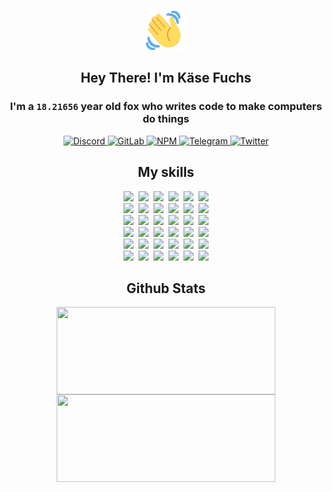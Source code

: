 <div><p align=center><img src=./resources/images/wave.gif width=64px height=64px></p><h2 align=center>Hey There! I'm Käse Fuchs</h2><h3 align=center>I'm a <code>18.21656</code> year old fox who writes code to make computers do things</h3><p align=center><a href=https://discord.com/users/507526681125322772><img alt=Discord src="https://img.shields.io/badge/Discord-5865F2?logo=discord&logoColor=white&style=flat-square#7e51b649137806c14032e834804dd39d"> </a><a href=https://gitlab.com/kasefuchs><img alt=GitLab src="https://img.shields.io/badge/GitLab-330F63?logo=gitlab&logoColor=white&style=flat-square#7e51b649137806c14032e834804dd39d"> </a><a href=https://npmjs.com/~kasefuchs><img alt=NPM src="https://img.shields.io/badge/NPM-CB3837?logo=npm&logoColor=white&style=flat-square#7e51b649137806c14032e834804dd39d"> </a><a href=https://t.me/kasefuchs><img alt=Telegram src="https://img.shields.io/badge/Telegram-2CA5E0?logo=telegram&logoColor=white&style=flat-square#7e51b649137806c14032e834804dd39d"> </a><a href=https://twitter.com/kasefuchs><img alt=Twitter src="https://img.shields.io/badge/Twitter-1DA1F2?logo=twitter&logoColor=white&style=flat-square#7e51b649137806c14032e834804dd39d"></a></p><h2 align=center>My skills</h2><p align=center><a href=https://aws.amazon.com/ ><picture><source srcset="https://skillicons.dev/icons?i=aws&theme=dark#7e51b649137806c14032e834804dd39d" media="(prefers-color-scheme: dark)"><source srcset="https://skillicons.dev/icons?i=aws&theme=light#7e51b649137806c14032e834804dd39d" media="(prefers-color-scheme: light), (prefers-color-scheme: no-preference)"><img src="https://skillicons.dev/icons?i=aws&theme=light#7e51b649137806c14032e834804dd39d"></picture></a>&nbsp;&nbsp;<a href=https://en.wikipedia.org/wiki/Bash_(Unix_shell)><picture><source srcset="https://skillicons.dev/icons?i=bash&theme=dark#7e51b649137806c14032e834804dd39d" media="(prefers-color-scheme: dark)"><source srcset="https://skillicons.dev/icons?i=bash&theme=light#7e51b649137806c14032e834804dd39d" media="(prefers-color-scheme: light), (prefers-color-scheme: no-preference)"><img src="https://skillicons.dev/icons?i=bash&theme=light#7e51b649137806c14032e834804dd39d"></picture></a>&nbsp;&nbsp;<a href=https://discord.com/developers/docs><picture><source srcset="https://skillicons.dev/icons?i=bots&theme=dark#7e51b649137806c14032e834804dd39d" media="(prefers-color-scheme: dark)"><source srcset="https://skillicons.dev/icons?i=bots&theme=light#7e51b649137806c14032e834804dd39d" media="(prefers-color-scheme: light), (prefers-color-scheme: no-preference)"><img src="https://skillicons.dev/icons?i=bots&theme=light#7e51b649137806c14032e834804dd39d"></picture></a>&nbsp;&nbsp;<a href=https://www.cloudflare.com/ ><picture><source srcset="https://skillicons.dev/icons?i=cloudflare&theme=dark#7e51b649137806c14032e834804dd39d" media="(prefers-color-scheme: dark)"><source srcset="https://skillicons.dev/icons?i=cloudflare&theme=light#7e51b649137806c14032e834804dd39d" media="(prefers-color-scheme: light), (prefers-color-scheme: no-preference)"><img src="https://skillicons.dev/icons?i=cloudflare&theme=light#7e51b649137806c14032e834804dd39d"></picture></a>&nbsp;&nbsp;<a href=https://en.wikipedia.org/wiki/CSS><picture><source srcset="https://skillicons.dev/icons?i=css&theme=dark#7e51b649137806c14032e834804dd39d" media="(prefers-color-scheme: dark)"><source srcset="https://skillicons.dev/icons?i=css&theme=light#7e51b649137806c14032e834804dd39d" media="(prefers-color-scheme: light), (prefers-color-scheme: no-preference)"><img src="https://skillicons.dev/icons?i=css&theme=light#7e51b649137806c14032e834804dd39d"></picture></a>&nbsp;&nbsp;<a href=https://www.docker.com/ ><picture><source srcset="https://skillicons.dev/icons?i=docker&theme=dark#7e51b649137806c14032e834804dd39d" media="(prefers-color-scheme: dark)"><source srcset="https://skillicons.dev/icons?i=docker&theme=light#7e51b649137806c14032e834804dd39d" media="(prefers-color-scheme: light), (prefers-color-scheme: no-preference)"><img src="https://skillicons.dev/icons?i=docker&theme=light#7e51b649137806c14032e834804dd39d"></picture></a><br><a href=https://www.electronjs.org/ ><picture><source srcset="https://skillicons.dev/icons?i=electron&theme=dark#7e51b649137806c14032e834804dd39d" media="(prefers-color-scheme: dark)"><source srcset="https://skillicons.dev/icons?i=electron&theme=light#7e51b649137806c14032e834804dd39d" media="(prefers-color-scheme: light), (prefers-color-scheme: no-preference)"><img src="https://skillicons.dev/icons?i=electron&theme=light#7e51b649137806c14032e834804dd39d"></picture></a>&nbsp;&nbsp;<a href=https://expressjs.com/ ><picture><source srcset="https://skillicons.dev/icons?i=express&theme=dark#7e51b649137806c14032e834804dd39d" media="(prefers-color-scheme: dark)"><source srcset="https://skillicons.dev/icons?i=express&theme=light#7e51b649137806c14032e834804dd39d" media="(prefers-color-scheme: light), (prefers-color-scheme: no-preference)"><img src="https://skillicons.dev/icons?i=express&theme=light#7e51b649137806c14032e834804dd39d"></picture></a>&nbsp;&nbsp;<a href=https://www.figma.com/ ><picture><source srcset="https://skillicons.dev/icons?i=figma&theme=dark#7e51b649137806c14032e834804dd39d" media="(prefers-color-scheme: dark)"><source srcset="https://skillicons.dev/icons?i=figma&theme=light#7e51b649137806c14032e834804dd39d" media="(prefers-color-scheme: light), (prefers-color-scheme: no-preference)"><img src="https://skillicons.dev/icons?i=figma&theme=light#7e51b649137806c14032e834804dd39d"></picture></a>&nbsp;&nbsp;<a href=https://firebase.google.com/ ><picture><source srcset="https://skillicons.dev/icons?i=firebase&theme=dark#7e51b649137806c14032e834804dd39d" media="(prefers-color-scheme: dark)"><source srcset="https://skillicons.dev/icons?i=firebase&theme=light#7e51b649137806c14032e834804dd39d" media="(prefers-color-scheme: light), (prefers-color-scheme: no-preference)"><img src="https://skillicons.dev/icons?i=firebase&theme=light#7e51b649137806c14032e834804dd39d"></picture></a>&nbsp;&nbsp;<a href=https://flask.palletsprojects.com/ ><picture><source srcset="https://skillicons.dev/icons?i=flask&theme=dark#7e51b649137806c14032e834804dd39d" media="(prefers-color-scheme: dark)"><source srcset="https://skillicons.dev/icons?i=flask&theme=light#7e51b649137806c14032e834804dd39d" media="(prefers-color-scheme: light), (prefers-color-scheme: no-preference)"><img src="https://skillicons.dev/icons?i=flask&theme=light#7e51b649137806c14032e834804dd39d"></picture></a>&nbsp;&nbsp;<a href=https://cloud.google.com/ ><picture><source srcset="https://skillicons.dev/icons?i=gcp&theme=dark#7e51b649137806c14032e834804dd39d" media="(prefers-color-scheme: dark)"><source srcset="https://skillicons.dev/icons?i=gcp&theme=light#7e51b649137806c14032e834804dd39d" media="(prefers-color-scheme: light), (prefers-color-scheme: no-preference)"><img src="https://skillicons.dev/icons?i=gcp&theme=light#7e51b649137806c14032e834804dd39d"></picture></a><br><a href=https://git-scm.com/ ><picture><source srcset="https://skillicons.dev/icons?i=git&theme=dark#7e51b649137806c14032e834804dd39d" media="(prefers-color-scheme: dark)"><source srcset="https://skillicons.dev/icons?i=git&theme=light#7e51b649137806c14032e834804dd39d" media="(prefers-color-scheme: light), (prefers-color-scheme: no-preference)"><img src="https://skillicons.dev/icons?i=git&theme=light#7e51b649137806c14032e834804dd39d"></picture></a>&nbsp;&nbsp;<a href=https://github.com/ ><picture><source srcset="https://skillicons.dev/icons?i=github&theme=dark#7e51b649137806c14032e834804dd39d" media="(prefers-color-scheme: dark)"><source srcset="https://skillicons.dev/icons?i=github&theme=light#7e51b649137806c14032e834804dd39d" media="(prefers-color-scheme: light), (prefers-color-scheme: no-preference)"><img src="https://skillicons.dev/icons?i=github&theme=light#7e51b649137806c14032e834804dd39d"></picture></a>&nbsp;&nbsp;<a href=https://gitlab.com/ ><picture><source srcset="https://skillicons.dev/icons?i=gitlab&theme=dark#7e51b649137806c14032e834804dd39d" media="(prefers-color-scheme: dark)"><source srcset="https://skillicons.dev/icons?i=gitlab&theme=light#7e51b649137806c14032e834804dd39d" media="(prefers-color-scheme: light), (prefers-color-scheme: no-preference)"><img src="https://skillicons.dev/icons?i=gitlab&theme=light#7e51b649137806c14032e834804dd39d"></picture></a>&nbsp;&nbsp;<a href=https://www.heroku.com/ ><picture><source srcset="https://skillicons.dev/icons?i=heroku&theme=dark#7e51b649137806c14032e834804dd39d" media="(prefers-color-scheme: dark)"><source srcset="https://skillicons.dev/icons?i=heroku&theme=light#7e51b649137806c14032e834804dd39d" media="(prefers-color-scheme: light), (prefers-color-scheme: no-preference)"><img src="https://skillicons.dev/icons?i=heroku&theme=light#7e51b649137806c14032e834804dd39d"></picture></a>&nbsp;&nbsp;<a href=https://en.wikipedia.org/wiki/HTML><picture><source srcset="https://skillicons.dev/icons?i=html&theme=dark#7e51b649137806c14032e834804dd39d" media="(prefers-color-scheme: dark)"><source srcset="https://skillicons.dev/icons?i=html&theme=light#7e51b649137806c14032e834804dd39d" media="(prefers-color-scheme: light), (prefers-color-scheme: no-preference)"><img src="https://skillicons.dev/icons?i=html&theme=light#7e51b649137806c14032e834804dd39d"></picture></a>&nbsp;&nbsp;<a href=https://en.wikipedia.org/wiki/JavaScript><picture><source srcset="https://skillicons.dev/icons?i=js&theme=dark#7e51b649137806c14032e834804dd39d" media="(prefers-color-scheme: dark)"><source srcset="https://skillicons.dev/icons?i=js&theme=light#7e51b649137806c14032e834804dd39d" media="(prefers-color-scheme: light), (prefers-color-scheme: no-preference)"><img src="https://skillicons.dev/icons?i=js&theme=light#7e51b649137806c14032e834804dd39d"></picture></a><br><a href=https://en.wikipedia.org/wiki/Linux><picture><source srcset="https://skillicons.dev/icons?i=linux&theme=dark#7e51b649137806c14032e834804dd39d" media="(prefers-color-scheme: dark)"><source srcset="https://skillicons.dev/icons?i=linux&theme=light#7e51b649137806c14032e834804dd39d" media="(prefers-color-scheme: light), (prefers-color-scheme: no-preference)"><img src="https://skillicons.dev/icons?i=linux&theme=light#7e51b649137806c14032e834804dd39d"></picture></a>&nbsp;&nbsp;<a href=https://mui.com/ ><picture><source srcset="https://skillicons.dev/icons?i=materialui&theme=dark#7e51b649137806c14032e834804dd39d" media="(prefers-color-scheme: dark)"><source srcset="https://skillicons.dev/icons?i=materialui&theme=light#7e51b649137806c14032e834804dd39d" media="(prefers-color-scheme: light), (prefers-color-scheme: no-preference)"><img src="https://skillicons.dev/icons?i=materialui&theme=light#7e51b649137806c14032e834804dd39d"></picture></a>&nbsp;&nbsp;<a href=https://en.wikipedia.org/wiki/Markdown><picture><source srcset="https://skillicons.dev/icons?i=md&theme=dark#7e51b649137806c14032e834804dd39d" media="(prefers-color-scheme: dark)"><source srcset="https://skillicons.dev/icons?i=md&theme=light#7e51b649137806c14032e834804dd39d" media="(prefers-color-scheme: light), (prefers-color-scheme: no-preference)"><img src="https://skillicons.dev/icons?i=md&theme=light#7e51b649137806c14032e834804dd39d"></picture></a>&nbsp;&nbsp;<a href=https://www.mongodb.com/ ><picture><source srcset="https://skillicons.dev/icons?i=mongodb&theme=dark#7e51b649137806c14032e834804dd39d" media="(prefers-color-scheme: dark)"><source srcset="https://skillicons.dev/icons?i=mongodb&theme=light#7e51b649137806c14032e834804dd39d" media="(prefers-color-scheme: light), (prefers-color-scheme: no-preference)"><img src="https://skillicons.dev/icons?i=mongodb&theme=light#7e51b649137806c14032e834804dd39d"></picture></a>&nbsp;&nbsp;<a href=https://www.mysql.com/ ><picture><source srcset="https://skillicons.dev/icons?i=mysql&theme=dark#7e51b649137806c14032e834804dd39d" media="(prefers-color-scheme: dark)"><source srcset="https://skillicons.dev/icons?i=mysql&theme=light#7e51b649137806c14032e834804dd39d" media="(prefers-color-scheme: light), (prefers-color-scheme: no-preference)"><img src="https://skillicons.dev/icons?i=mysql&theme=light#7e51b649137806c14032e834804dd39d"></picture></a>&nbsp;&nbsp;<a href=https://nextjs.org/ ><picture><source srcset="https://skillicons.dev/icons?i=nextjs&theme=dark#7e51b649137806c14032e834804dd39d" media="(prefers-color-scheme: dark)"><source srcset="https://skillicons.dev/icons?i=nextjs&theme=light#7e51b649137806c14032e834804dd39d" media="(prefers-color-scheme: light), (prefers-color-scheme: no-preference)"><img src="https://skillicons.dev/icons?i=nextjs&theme=light#7e51b649137806c14032e834804dd39d"></picture></a><br><a href=https://nodejs.org/en/ ><picture><source srcset="https://skillicons.dev/icons?i=nodejs&theme=dark#7e51b649137806c14032e834804dd39d" media="(prefers-color-scheme: dark)"><source srcset="https://skillicons.dev/icons?i=nodejs&theme=light#7e51b649137806c14032e834804dd39d" media="(prefers-color-scheme: light), (prefers-color-scheme: no-preference)"><img src="https://skillicons.dev/icons?i=nodejs&theme=light#7e51b649137806c14032e834804dd39d"></picture></a>&nbsp;&nbsp;<a href=https://www.postgresql.org/ ><picture><source srcset="https://skillicons.dev/icons?i=postgres&theme=dark#7e51b649137806c14032e834804dd39d" media="(prefers-color-scheme: dark)"><source srcset="https://skillicons.dev/icons?i=postgres&theme=light#7e51b649137806c14032e834804dd39d" media="(prefers-color-scheme: light), (prefers-color-scheme: no-preference)"><img src="https://skillicons.dev/icons?i=postgres&theme=light#7e51b649137806c14032e834804dd39d"></picture></a>&nbsp;&nbsp;<a href=https://learn.microsoft.com/en-us/powershell/ ><picture><source srcset="https://skillicons.dev/icons?i=powershell&theme=dark#7e51b649137806c14032e834804dd39d" media="(prefers-color-scheme: dark)"><source srcset="https://skillicons.dev/icons?i=powershell&theme=light#7e51b649137806c14032e834804dd39d" media="(prefers-color-scheme: light), (prefers-color-scheme: no-preference)"><img src="https://skillicons.dev/icons?i=powershell&theme=light#7e51b649137806c14032e834804dd39d"></picture></a>&nbsp;&nbsp;<a href=https://www.python.org/ ><picture><source srcset="https://skillicons.dev/icons?i=py&theme=dark#7e51b649137806c14032e834804dd39d" media="(prefers-color-scheme: dark)"><source srcset="https://skillicons.dev/icons?i=py&theme=light#7e51b649137806c14032e834804dd39d" media="(prefers-color-scheme: light), (prefers-color-scheme: no-preference)"><img src="https://skillicons.dev/icons?i=py&theme=light#7e51b649137806c14032e834804dd39d"></picture></a>&nbsp;&nbsp;<a href=https://www.raspberrypi.org/ ><picture><source srcset="https://skillicons.dev/icons?i=raspberrypi&theme=dark#7e51b649137806c14032e834804dd39d" media="(prefers-color-scheme: dark)"><source srcset="https://skillicons.dev/icons?i=raspberrypi&theme=light#7e51b649137806c14032e834804dd39d" media="(prefers-color-scheme: light), (prefers-color-scheme: no-preference)"><img src="https://skillicons.dev/icons?i=raspberrypi&theme=light#7e51b649137806c14032e834804dd39d"></picture></a>&nbsp;&nbsp;<a href=https://reactjs.org/ ><picture><source srcset="https://skillicons.dev/icons?i=react&theme=dark#7e51b649137806c14032e834804dd39d" media="(prefers-color-scheme: dark)"><source srcset="https://skillicons.dev/icons?i=react&theme=light#7e51b649137806c14032e834804dd39d" media="(prefers-color-scheme: light), (prefers-color-scheme: no-preference)"><img src="https://skillicons.dev/icons?i=react&theme=light#7e51b649137806c14032e834804dd39d"></picture></a><br><a href=https://redux.js.org/ ><picture><source srcset="https://skillicons.dev/icons?i=redux&theme=dark#7e51b649137806c14032e834804dd39d" media="(prefers-color-scheme: dark)"><source srcset="https://skillicons.dev/icons?i=redux&theme=light#7e51b649137806c14032e834804dd39d" media="(prefers-color-scheme: light), (prefers-color-scheme: no-preference)"><img src="https://skillicons.dev/icons?i=redux&theme=light#7e51b649137806c14032e834804dd39d"></picture></a>&nbsp;&nbsp;<a href=https://en.wikipedia.org/wiki/Regular_expression><picture><source srcset="https://skillicons.dev/icons?i=regex&theme=dark#7e51b649137806c14032e834804dd39d" media="(prefers-color-scheme: dark)"><source srcset="https://skillicons.dev/icons?i=regex&theme=light#7e51b649137806c14032e834804dd39d" media="(prefers-color-scheme: light), (prefers-color-scheme: no-preference)"><img src="https://skillicons.dev/icons?i=regex&theme=light#7e51b649137806c14032e834804dd39d"></picture></a>&nbsp;&nbsp;<a href=https://en.wikipedia.org/wiki/Sass_(stylesheet_language)><picture><source srcset="https://skillicons.dev/icons?i=sass&theme=dark#7e51b649137806c14032e834804dd39d" media="(prefers-color-scheme: dark)"><source srcset="https://skillicons.dev/icons?i=sass&theme=light#7e51b649137806c14032e834804dd39d" media="(prefers-color-scheme: light), (prefers-color-scheme: no-preference)"><img src="https://skillicons.dev/icons?i=sass&theme=light#7e51b649137806c14032e834804dd39d"></picture></a>&nbsp;&nbsp;<a href=https://www.typescriptlang.org/ ><picture><source srcset="https://skillicons.dev/icons?i=ts&theme=dark#7e51b649137806c14032e834804dd39d" media="(prefers-color-scheme: dark)"><source srcset="https://skillicons.dev/icons?i=ts&theme=light#7e51b649137806c14032e834804dd39d" media="(prefers-color-scheme: light), (prefers-color-scheme: no-preference)"><img src="https://skillicons.dev/icons?i=ts&theme=light#7e51b649137806c14032e834804dd39d"></picture></a>&nbsp;&nbsp;<a href=https://unity.com/ ><picture><source srcset="https://skillicons.dev/icons?i=unity&theme=dark#7e51b649137806c14032e834804dd39d" media="(prefers-color-scheme: dark)"><source srcset="https://skillicons.dev/icons?i=unity&theme=light#7e51b649137806c14032e834804dd39d" media="(prefers-color-scheme: light), (prefers-color-scheme: no-preference)"><img src="https://skillicons.dev/icons?i=unity&theme=light#7e51b649137806c14032e834804dd39d"></picture></a>&nbsp;&nbsp;<a href=https://workers.cloudflare.com/ ><picture><source srcset="https://skillicons.dev/icons?i=workers&theme=dark#7e51b649137806c14032e834804dd39d" media="(prefers-color-scheme: dark)"><source srcset="https://skillicons.dev/icons?i=workers&theme=light#7e51b649137806c14032e834804dd39d" media="(prefers-color-scheme: light), (prefers-color-scheme: no-preference)"><img src="https://skillicons.dev/icons?i=workers&theme=light#7e51b649137806c14032e834804dd39d"></picture></a><br></p><h2 align=center>Github Stats</h2><p align=center><picture><source srcset="https://github-readme-stats-kasefuchs.vercel.app/api/?count_private=true&hide_border=true&hide_rank=true&line_height=20&hide_title=true&username=Kasefuchs&theme=dark#7e51b649137806c14032e834804dd39d" media="(prefers-color-scheme: dark)"><source srcset="https://github-readme-stats-kasefuchs.vercel.app/api/?count_private=true&hide_border=true&hide_rank=true&line_height=20&hide_title=true&username=Kasefuchs&theme=light#7e51b649137806c14032e834804dd39d" media="(prefers-color-scheme: light), (prefers-color-scheme: no-preference)"><img align=middle width=350 height=140 src="https://github-readme-stats-kasefuchs.vercel.app/api/?count_private=true&hide_border=true&hide_rank=true&line_height=20&hide_title=true&username=Kasefuchs&theme=light#7e51b649137806c14032e834804dd39d"></picture><picture><source srcset="https://github-readme-stats-kasefuchs.vercel.app/api/top-langs/?count_private=true&hide_border=true&layout=compact&username=Kasefuchs&theme=dark#7e51b649137806c14032e834804dd39d" media="(prefers-color-scheme: dark)"><source srcset="https://github-readme-stats-kasefuchs.vercel.app/api/top-langs/?count_private=true&hide_border=true&layout=compact&username=Kasefuchs&theme=light#7e51b649137806c14032e834804dd39d" media="(prefers-color-scheme: light), (prefers-color-scheme: no-preference)"><img align=middle width=350 height=140 src="https://github-readme-stats-kasefuchs.vercel.app/api/top-langs/?count_private=true&hide_border=true&layout=compact&username=Kasefuchs&theme=light#7e51b649137806c14032e834804dd39d"></picture></p><img src="https://hit.yhype.me/github/profile?user_id=64592097#7e51b649137806c14032e834804dd39d" alt=""></div>
